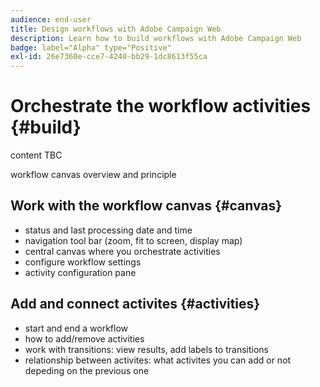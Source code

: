 ```yaml
---
audience: end-user
title: Design workflows with Adobe Campaign Web
description: Learn how to build workflows with Adobe Campaign Web
badge: label="Alpha" type="Positive"
exl-id: 26e7360e-cce7-4240-bb29-1dc8613f55ca
---
```


# Orchestrate the workflow activities {#build}

content TBC

workflow canvas overview and principle

## Work with the workflow canvas {#canvas}

* status and last processing date and time
* navigation tool bar (zoom, fit to screen, display map)
* central canvas where you orchestrate activities
* configure workflow settings
* activity configuration pane

## Add and connect activites {#activities}

* start and end a workflow
* how to add/remove activities
* work with transitions: view results, add labels to transitions
* relationship between activites: what activites you can add or not depeding on the previous one
